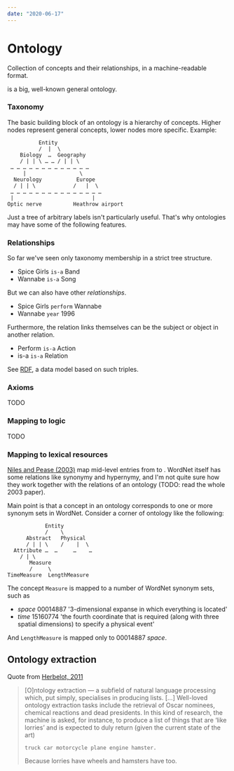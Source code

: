 ```yaml
---
date: "2020-06-17"
---
```


# Ontology

Collection of concepts and their relationships, in a machine-readable format.

<sumo> is a big, well-known general ontology.

### Taxonomy

The basic building block of an ontology is a hierarchy of concepts. Higher nodes represent general concepts, lower nodes more specific. Example:

              Entity
              /  |  \
        Biology  …  Geography
        / | | \ … … / | | \
     … … … … … … … … … … … … …
         |                 \
      Neurology           Europe
      / | | \            /   |  \
     … … … … … … … … … … … … … … …
     |                         |
    Optic nerve          Heathrow airport


Just a tree of arbitrary labels isn't particularly useful. That's why ontologies may have some of the following features.

### Relationships

So far we've seen only taxonomy membership in a strict tree structure.
* Spice Girls `is-a` Band
* Wannabe `is-a` Song

But we can also have other _relationships_.
* Spice Girls `perform` Wannabe
* Wannabe `year` 1996

Furthermore, the relation links themselves can be the subject or object in another relation.
* Perform `is-a` Action
* is-a `is-a` Relation

See [RDF](https://en.wikipedia.org/wiki/Resource_Description_Framework), a data model based on such triples.

### Axioms
TODO

### Mapping to logic
TODO

### Mapping to lexical resources

[Niles and Pease (2003)](http://www.adampease.org/professional/Niles-IKE.pdf) map mid-level entries from <sumo> to <wordnet>. WordNet itself has some relations like synonymy and hypernymy, and I'm not quite sure how they work together with the relations of an ontology (TODO: read the whole 2003 paper).

Main point is that a concept in an ontology corresponds to one or more synonym sets in WordNet. Consider a corner of ontology like the following:

                Entity
                /    \
          Abstract   Physical
          / | | \    /    |  \
      Attribute …  …     …    …
        / | \
           Measure
           /     \
    TimeMeasure  LengthMeasure


The concept `Measure` is mapped to a number of WordNet synonym sets, such as
* _space_ 00014887 '3-dimensional expanse in which everything is located'
* _time_ 15160774	'the fourth coordinate that is required (along with three spatial dimensions) to specify a physical event'

And `LengthMeasure` is mapped only to 00014887 _space_.


## Ontology extraction

Quote from [Herbelot, 2011](https://web.archive.org/web/20130704143830/http://www.peerpress.de/discoursecpp.pdf)

> [O]ntology extraction — a subfield of natural language processing which, put simply, specialises in producing lists. […] Well-loved ontology extraction tasks include the retrieval of Oscar nominees, chemical reactions and dead presidents. In this kind of research, the machine is asked, for instance, to produce a list of things that are ‘like lorries’ and is expected to duly return (given the current state of the art)  
>
>    `truck car motorcycle plane engine hamster.`  
>
> Because lorries have wheels and hamsters have too.
